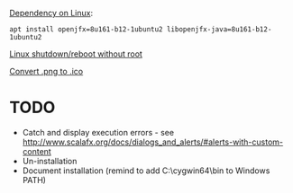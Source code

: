 [Dependency on Linux](https://github.com/scalafx/scalafx-hello-world/issues/6):
```
apt install openjfx=8u161-b12-1ubuntu2 libopenjfx-java=8u161-b12-1ubuntu2
```

[Linux shutdown/reboot without root](https://askubuntu.com/questions/168879/shutdown-from-terminal-without-entering-password)

[Convert .png to .ico](https://convertico.com/)

TODO
====
* Catch and display execution errors - see http://www.scalafx.org/docs/dialogs_and_alerts/#alerts-with-custom-content
* Un-installation
* Document installation (remind to add C:\cygwin64\bin to Windows PATH)

